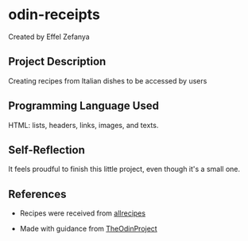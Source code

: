 # odin-receipts

Created by Effel Zefanya

## Project Description
Creating recipes from Italian dishes to be accessed by users

## Programming Language Used
HTML: lists, headers, links, images, and texts.

## Self-Reflection
It feels proudful to finish this little project, even though it's a small one.

## References
- Recipes were received from [allrecipes](https://www.allrecipes.com/)

- Made with guidance from [TheOdinProject](https://www.theodinproject.com/lessons/foundations-recipes)